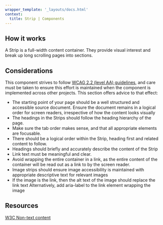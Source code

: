 ```yaml
---
wrapper_template: '_layouts/docs.html'
context:
  title: Strip | Components
---
```


## How it works

A Strip is a full-width content container. They provide visual interest and break up long scrolling pages into sections.

## Considerations

This component strives to follow [WCAG 2.2 (level AA) guidelines](https://www.w3.org/TR/WCAG22/), and care must be taken to ensure this effort is maintained when the component is implemented across other projects. This section offers advice to that effect:

- The starting point of your page should be a well structured and accessible source document. Ensure the document remains in a logical order for screen readers, irrespective of how the content looks visually
- The headings in the Strips should follow the heading hierarchy of the page.
- Make sure the tab order makes sense, and that all appropriate elements are focusable.
- There should be a logical order within the Strip, heading first and related content to follow.
- Headings should briefly and accurately describe the content of the Strip
- Link text must be meaningful and clear.
- Avoid wrapping the entire container in a link, as the entire content of the container will be read out as a link to by the screen reader.
- Image strips should ensure image accessibility is maintained with appropriate descriptive text for relevant images
- If the image is the link, then the alt text of the image should replace the link text Alternatively, add aria-label to the link element wrapping the image

## Resources

[W3C Non-text content](https://www.w3.org/TR/UNDERSTANDING-WCAG20/text-equiv-all.html)
